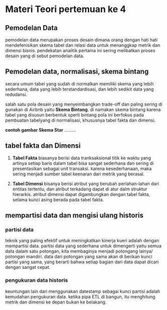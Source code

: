 # Materi  Teori pertemuan ke 4

## Pemodelan Data
pemodelan data merupakan proses desain dimana orang dengan hati hati mendefenisikan
skema tabel dan relasi data untuk menanggkap metrik dan dimensi bisnis.
  pendekatan analitik pertama ini sering melibatkan proses desain yang di sebut pemodelan
  data.

## Pemodelan data, normalisasi, skema bintang
secara umum tabel yang sudah di normalkan memiliki skema yang lebih sederhana, data yang
lebih terstandardisasi, dan lebih sedikit data yang redudansi.

salah satu pola desain yang menyeimbangkan trade-off dan paling sering di gunakan di Airbnb
yaitu **Skema Bintang**. di namakan skema bintang karena tabel yang disusun berbentuk sperti bintang
pola ini berfokus pada pembuatan tabelyang di normalisasi, khususnya tabel fakta dan
dimensi.

**contoh gambar Skema Star**
.........



## tabel fakta dan Dimensi

1. **Tabel Fakta** biasanya berisi data tranksaksional titik ke waktu yang artinya setiap baris
dalam tabel bisa sangat sederhana dan sering di presentasikan sebagai unit transaksi.
karena kesederhanaan, maka sering menjadi sumber tabel keenaran dari metrik yang berasal.

2. **Tabel Dimensi** bisanya berisi atribut yang berubah perlahan-lahan dari entitas 
tertentu, dan atribut terkadang dapat di atur dalm struktur  hierarkis. atribut dimensi 
dapat digambungkan dengan tabel fakta, selama kunci asing berada pada tabel fakta.

## mempartisi data dan mengisi ulang historis
### partisi data

teknik yang paling efektif untuk meningkatkan kinerja kueri adalah dengan mempartisi data.
partisi data yang sederhana untuk dimengerti yaitu semua data dalam satu potongan, kita
membaginya menjadi potongang lainya/ potongan mandiri.
data dari potongan yang sama akan di berikan kunci partisi yang sama, yang berarti bahwa
setiap bagian dari data dapat dicari dengan sangat cepat.

### pengukuran data historis
keuntungan lain dari menggunakan datestamp sebagai kunci partisi adalah kemudahan pengukuran data.
ketika pipa ETL di bangun, itu menghitung metrik dan dimensi ke depan bukan ke belakang.





















